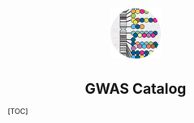 <div align="center">
  <img width="100" height="100" src="/assets/imgs/GWAS_Catalog_circle_178x178.png">
  <h1>GWAS Catalog</h1>
</div>

[TOC]
